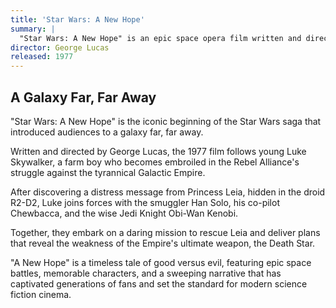```yaml
---
title: 'Star Wars: A New Hope'
summary: |
  "Star Wars: A New Hope" is an epic space opera film written and directed by George Lucas. It is the first film in the original Star Wars trilogy and was originally released as simply "Star Wars."
director: George Lucas
released: 1977
---
```


## A Galaxy Far, Far Away

"Star Wars: A New Hope" is the iconic beginning of the Star Wars saga that introduced audiences to a galaxy far, far away.

Written and directed by George Lucas, the 1977 film follows young Luke Skywalker, a farm boy who becomes embroiled in the Rebel Alliance's struggle against the tyrannical Galactic Empire.

After discovering a distress message from Princess Leia, hidden in the droid R2-D2, Luke joins forces with the smuggler Han Solo, his co-pilot Chewbacca, and the wise Jedi Knight Obi-Wan Kenobi.

Together, they embark on a daring mission to rescue Leia and deliver plans that reveal the weakness of the Empire's ultimate weapon, the Death Star.

"A New Hope" is a timeless tale of good versus evil, featuring epic space battles, memorable characters, and a sweeping narrative that has captivated generations of fans and set the standard for modern science fiction cinema.
